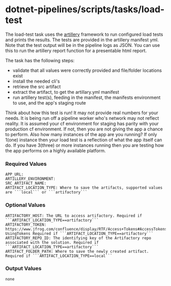 # dotnet-pipelines/scripts/tasks/load-test

The load-test task uses the [artillery](https://artillery.io/) framework to run configured load tests and prints the results. The tests are provided in the artillery manifest yml. Note that the test output will be in the pipeline logs as JSON. You can use this to run the artillery report function for a presentable html report.

The task has the following steps:
- validate that all values were correctly provided and file/folder locations exist
- install the needed cli's
- retrieve the src artifact
- extract the artifact, to get the artillary.yml manifest
- run artillery test(s), feeding in the manifest, the manifests environment to use, and the app's staging route

Think about how this test is run! It may not provide real numbers for your needs. It is being run off a pipeline worker who's network may not reflect reality. It is assumed your cf environment for staging has parity with your production cf environment. If not, then you are not giving the app a chance to perform. Also how many instances of the app are you running? If only 1(one) instance then your load test is a reflection of what the app itself can do. If you have 3(three) or more instances running then you are testing how the app performs on a highly available platform.

### Required Values
	APP_URL: 
	ARTILLERY_ENVIRONMENT: 
	SRC_ARTIFACT_NAME: 
	ARTIFACT_LOCATION_TYPE: Where to save the artifacts, supported values are ```local``` or ```artifactory```

### Optional Values
	ARTIFACTORY_HOST: The URL to access artifactory. Required if ```ARTIFACT_LOCATION_TYPE==artifactory```
	ARTIFACTORY_TOKEN: https://www.jfrog.com/confluence/display/RTF/Access+Tokens#AccessTokens-UsingTokens Required if ```ARTIFACT_LOCATION_TYPE==artifactory```
	ARTIFACTORY_REPO_ID: The identifying key of the Artifactory repo associated with the solution. Required if ```ARTIFACT_LOCATION_TYPE==artifactory```
	ARTIFACT_FOLDER_PATH: Where to save the newly created artifact. Required if ```ARTIFACT_LOCATION_TYPE==local```

### Output Values
	none